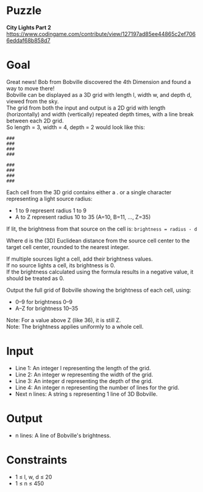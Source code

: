 # Puzzle
**City Lights Part 2** https://www.codingame.com/contribute/view/127197ad85ee44865c2ef7066eddaf68b858d7

# Goal
Great news! Bob from Bobville discovered the 4th Dimension and found a way to move there!  
Bobville can be displayed as a 3D grid with length l, width w, and depth d, viewed from the sky.  
The grid from both the input and output is a 2D grid with length (horizontally) and width (vertically) repeated depth times, with a line break between each 2D grid.  
So length = 3, width = 4, depth = 2 would look like this:  
```
###
###
###
###

###
###
###
###
```

Each cell from the 3D grid contains either a . or a single character representing a light source radius:  
- 1 to 9 represent radius 1 to 9
- A to Z represent radius 10 to 35 (A=10, B=11, ..., Z=35)

If lit, the brightness from that source on the cell is: ```brightness = radius - d```

Where d is the (3D) Euclidean distance from the source cell center to the target cell center, rounded to the nearest integer.

If multiple sources light a cell, add their brightness values.  
If no source lights a cell, its brightness is 0.  
If the brightness calculated using the formula results in a negative value, it should be treated as 0.  

Output the full grid of Bobville showing the brightness of each cell, using:
- 0–9 for brightness 0–9
- A–Z for brightness 10–35

Note: For a value above Z (like 36), it is still Z.  
Note: The brightness applies uniformly to a whole cell.  

# Input
* Line 1: An integer l representing the length of the grid.
* Line 2: An integer w representing the width of the grid.
* Line 3: An integer d representing the depth of the grid.
* Line 4: An integer n representing the number of lines for the grid.
* Next n lines: A string s representing 1 line of 3D Bobville.

# Output
* n lines: A line of Bobville's brightness.

# Constraints
* 1 ≤ l, w, d ≤ 20
* 1 ≤ n ≤ 450
